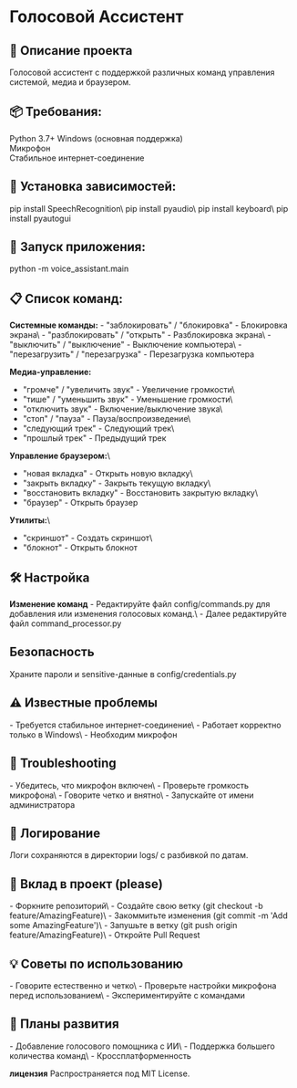 <h1>Голосовой Ассистент</h1>
 <h2>🤖 Описание проекта</h2>
Голосовой ассистент с поддержкой различных команд управления системой, медиа и браузером.

<h2>📦 Требования: </h2>

Python 3.7+
Windows (основная поддержка) \
Микрофон\
Стабильное интернет-соединение


<h2>🔧 Установка зависимостей:</h2>
pip install SpeechRecognition\
pip install pyaudio\
pip install keyboard\
pip install pyautogui


<h2>🚀 Запуск приложения:</h2>

python -m voice_assistant.main

<h2>📋 Список команд: </h2>
<b>Системные команды:</b>
- "заблокировать" / "блокировка" - Блокировка экрана\
- "разблокировать" / "открыть" - Разблокировка экрана\
- "выключить" / "выключение" - Выключение компьютера\
- "перезагрузить" / "перезагрузка" - Перезагрузка компьютера

<b>Медиа-управление:</b>
- "громче" / "увеличить звук" - Увеличение громкости\
- "тише" / "уменьшить звук" - Уменьшение громкости\
- "отключить звук" - Включение/выключение звука\
- "стоп" / "пауза" - Пауза/воспроизведение\
- "следующий трек" - Следующий трек\
- "прошлый трек" - Предыдущий трек

<b>Управление браузером:</b>\
- "новая вкладка" - Открыть новую вкладку\
- "закрыть вкладку" - Закрыть текущую вкладку\
- "восстановить вкладку" - Восстановить закрытую вкладку\
- "браузер" - Открыть браузер

<b>Утилиты:</b>\
- "скриншот" - Создать скриншот\
- "блокнот" - Открыть блокнот

<h2>🛠 Настройка</h2>
<b>Изменение команд</b>
- Редактируйте файл config/commands.py для добавления или изменения голосовых команд.\
- Далее редактируйте файл command_processor.py

<h2>Безопасность</h2>
Храните пароли и sensitive-данные в config/credentials.py

<h2>⚠️ Известные проблемы</h2>
- Требуется стабильное интернет-соединение\
- Работает корректно только в Windows\
- Необходим микрофон

<h2>🔧 Troubleshooting</h2>
- Убедитесь, что микрофон включен\
- Проверьте громкость микрофона\
- Говорите четко и внятно\
- Запускайте от имени администратора

<h2>📝 Логирование</h2>
Логи сохраняются в директории logs/ с разбивкой по датам.

<h2>🤝 Вклад в проект (please)</h2>
- Форкните репозиторий\
- Создайте свою ветку (git checkout -b feature/AmazingFeature)\
- Закоммитьте изменения (git commit -m 'Add some AmazingFeature')\
- Запушьте в ветку (git push origin feature/AmazingFeature)\
- Откройте Pull Request

<h2><b>💡 Советы по использованию</b></h2>
- Говорите естественно и четко\
- Проверьте настройки микрофона перед использованием\
- Экспериментируйте с командами

<h2>🚀 Планы развития</h2>
- Добавление голосового помощника с ИИ\
- Поддержка большего количества команд\
- Кроссплатформенность

<b>лицензия</b>
Распространяется под MIT License.
